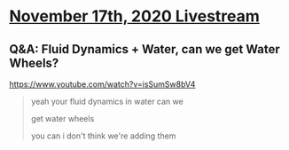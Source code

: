 # [November 17th, 2020 Livestream](../2020-11-17.md)
## Q&A: Fluid Dynamics + Water, can we get Water Wheels?
https://www.youtube.com/watch?v=isSumSw8bV4
> yeah your fluid dynamics in water can we
>
> get water wheels
>
> you can i don't think we're adding them
>
